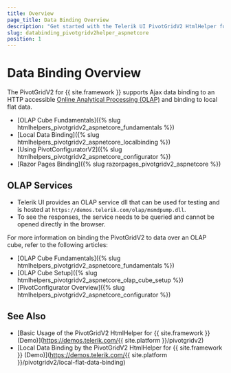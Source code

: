 ```yaml
---
title: Overview
page_title: Data Binding Overview
description: "Get started with the Telerik UI PivotGridV2 HtmlHelper for {{ site.framework }} and learn about the OLAP cube configuration for performing Ajax data binding with the PivotGridV2."
slug: databinding_pivotgridv2helper_aspnetcore
position: 1
---
```


# Data Binding Overview

The PivotGridV2 for {{ site.framework }} supports Ajax data binding to an HTTP accessible [Online Analytical Processing (OLAP)](https://learn.microsoft.com/en-us/previous-versions/sql/sql-server-2005/ms175367(v=sql.90)) and binding to local flat data.

* [OLAP Cube Fundamentals]({% slug htmlhelpers_pivotgridv2_aspnetcore_fundamentals %})
* [Local Data Binding]({% slug htmlhelpers_pivotgridv2_aspnetcore_localbinding %})
* [Using PivotConfiguratorV2]({% slug htmlhelpers_pivotgridv2_aspnetcore_configurator %})
* [Razor Pages Binding]({% slug razorpages_pivotgridv2_aspnetcore %})

## OLAP Services

* Telerik UI provides an OLAP service dll that can be used for testing and is hosted at `https://demos.telerik.com/olap/msmdpump.dll`. 
* To see the responses, the service needs to be queried and cannot be opened directly in the browser.

For more information on binding the PivotGridV2 to data over an OLAP cube, refer to the following articles:

* [OLAP Cube Fundamentals]({% slug htmlhelpers_pivotgridv2_aspnetcore_fundamentals %})
* [OLAP Cube Setup]({% slug htmlhelpers_pivotgridv2_aspnetcore_olap_cube_setup %})
* [PivotConfigurator Overview]({% slug htmlhelpers_pivotgridv2_aspnetcore_configurator %})

## See Also

* [Basic Usage of the PivotGridV2 HtmlHelper for {{ site.framework }} (Demo)](https://demos.telerik.com/{{ site.platform }}/pivotgridv2)
* [Local Data Binding by the PivotGridV2 HtmlHelper for {{ site.framework }} (Demo)](https://demos.telerik.com/{{ site.platform }}/pivotgridv2/local-flat-data-binding)
